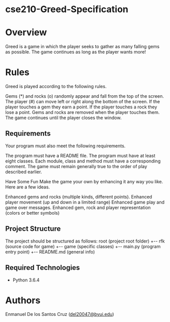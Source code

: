 # cse210-Greed-Specification

# Overview
Greed is a game in which the player seeks to gather as many falling gems as possible. The game continues as long as the player wants more!

# Rules
Greed is played according to the following rules.

Gems (*) and rocks (o) randomly appear and fall from the top of the screen. The player (#) can move left or right along the bottom of the screen. If the player touches a gem they earn a point. If the player touches a rock they lose a point. Gems and rocks are removed when the player touches them. The game continues until the player closes the window.

## Requirements
Your program must also meet the following requirements.

The program must have a README file. The program must have at least eight classes. Each module, class and method must have a corresponding comment. The game must remain generally true to the order of play described earlier.

Have Some Fun Make the game your own by enhancing it any way you like. Here are a few ideas.

Enhanced gems and rocks (multiple kinds, different points). Enhanced player movement (up and down in a limited range) Enhanced game play and game over messages. Enhanced gem, rock and player representation (colors or better symbols)

## Project Structure
The project should be structured as follows:
root (project root folder) +-- rfk (source code for game) +-- game (specific classes) +-- main.py (program entry point) +-- README.md (general info)


## Required Technologies
+ Python 3.6.4

# Authors 
Enmanuel De los Santos Cruz (del20047@byui.edu) 

